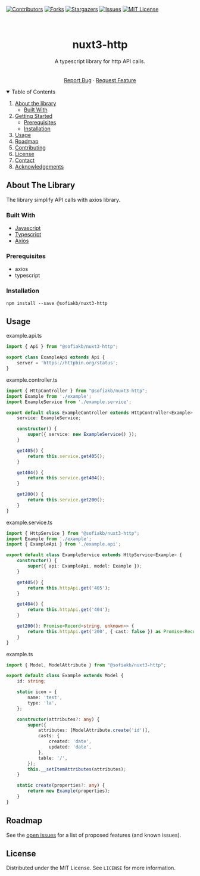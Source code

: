 [![Contributors][contributors-shield]][contributors-url]
[![Forks][forks-shield]][forks-url]
[![Stargazers][stars-shield]][stars-url]
[![Issues][issues-shield]][issues-url]
[![MIT License][license-shield]][license-url]

[comment]: <> ([![LinkedIn][linkedin-shield]][linkedin-url])



<!-- PROJECT LOGO -->
<br />
<p align="center">

  <h1 align="center">nuxt3-http</h1>

  <p align="center">
      A typescript library for http API calls.
      <br />
      <!--<a href="https://github.com/sofiakb/nuxt3-http"><strong>Explore the docs »</strong></a>-->
      <br />
      <br />
      <a href="https://github.com/sofiakb/nuxt3-http/issues">Report Bug</a>
      ·
      <a href="https://github.com/sofiakb/nuxt3-http/issues">Request Feature</a>
  </p>

</p>



<!-- TABLE OF CONTENTS -->
<details open="open">
  <summary>Table of Contents</summary>
  <ol>
    <li>
      <a href="#about-the-project">About the library</a>
      <ul>
        <li><a href="#built-with">Built With</a></li>
      </ul>
    </li>
    <li>
      <a href="#getting-started">Getting Started</a>
      <ul>
        <li><a href="#prerequisites">Prerequisites</a></li>
        <li><a href="#installation">Installation</a></li>
      </ul>
    </li>
    <li><a href="#usage">Usage</a></li>
    <li><a href="#roadmap">Roadmap</a></li>
    <li><a href="#contributing">Contributing</a></li>
    <li><a href="#license">License</a></li>
    <li><a href="#contact">Contact</a></li>
    <li><a href="#acknowledgements">Acknowledgements</a></li>
  </ol>
</details>



<!-- ABOUT THE PROJECT -->

## About The Library

The library simplify API calls with axios library.

### Built With

* [Javascript](https://developer.mozilla.org/fr/docs/Web/JavaScript)
* [Typescript](https://www.typescriptlang.org/)
* [Axios](https://axios-http.com/docs/intro)

<!-- GETTING STARTED -->

### Prerequisites

- axios
- typescript

### Installation

```shell
npm install --save @sofiakb/nuxt3-http
```

<!-- USAGE EXAMPLES -->

## Usage

example.api.ts
```ts
import { Api } from "@sofiakb/nuxt3-http";

export class ExampleApi extends Api {
	server = 'https://httpbin.org/status';
}
```

example.controller.ts
```ts
import { HttpController } from "@sofiakb/nuxt3-http";
import Example from './example';
import ExampleService from './example.service';

export default class ExampleController extends HttpController<Example> {
	service: ExampleService;

	constructor() {
		super({ service: new ExampleService() });
	}

	get405() {
		return this.service.get405();
	}

	get404() {
		return this.service.get404();
	}

	get200() {
		return this.service.get200();
	}
}
```

example.service.ts
```ts
import { HttpService } from "@sofiakb/nuxt3-http";
import Example from './example';
import { ExampleApi } from './example.api';

export default class ExampleService extends HttpService<Example> {
	constructor() {
		super({ api: ExampleApi, model: Example });
	}

	get405() {
		return this.httpApi.get('405');
	}

	get404() {
		return this.httpApi.get('404');
	}

	get200(): Promise<Record<string, unknown>> {
		return this.httpApi.get('200', { cast: false }) as Promise<Record<string, unknown>>;
	}
}
```

example.ts
```ts
import { Model, ModelAttribute } from "@sofiakb/nuxt3-http";

export default class Example extends Model {
	id: string;

	static icon = {
		name: 'test',
		type: 'la',
	};

	constructor(attributes?: any) {
		super({
			attributes: [ModelAttribute.create('id')],
			casts: {
				created: 'date',
				updated: 'date',
			},
			table: '/',
		});
		this.__setItemAttributes(attributes);
	}

	static create(properties?: any) {
		return new Example(properties);
	}
}
```

<!-- ROADMAP -->

## Roadmap

See the [open issues](https://github.com/sofiakb/nuxt3-http/issues) for a list of proposed features (and known issues).


<!-- LICENSE -->

## License

Distributed under the MIT License. See `LICENSE` for more information.




<!-- MARKDOWN LINKS & IMAGES -->
<!-- https://www.markdownguide.org/basic-syntax/#reference-style-links -->

[contributors-shield]: https://img.shields.io/github/contributors/sofiakb/nuxt3-http.svg?style=for-the-badge

[contributors-url]: https://github.com/sofiakb/nuxt3-http/graphs/contributors

[forks-shield]: https://img.shields.io/github/forks/sofiakb/nuxt3-http.svg?style=for-the-badge

[forks-url]: https://github.com/sofiakb/nuxt3-http/network/members

[stars-shield]: https://img.shields.io/github/stars/sofiakb/nuxt3-http.svg?style=for-the-badge

[stars-url]: https://github.com/sofiakb/nuxt3-http/stargazers

[issues-shield]: https://img.shields.io/github/issues/sofiakb/nuxt3-http.svg?style=for-the-badge

[issues-url]: https://github.com/sofiakb/nuxt3-http/issues

[license-shield]: https://img.shields.io/github/license/sofiakb/nuxt3-http.svg?style=for-the-badge

[license-url]: https://github.com/sofiakb/nuxt3-http/blob/main/LICENSE

[linkedin-shield]: https://img.shields.io/badge/-LinkedIn-black.svg?style=for-the-badge&logo=linkedin&colorB=555

[linkedin-url]: https://www.linkedin.com/in/sofiane-akbly/